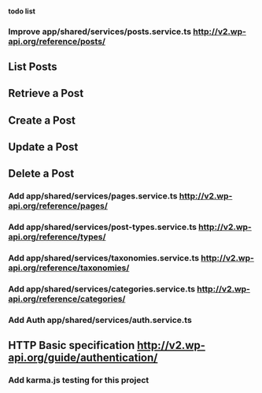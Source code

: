 #### todo list

### Improve app/shared/services/posts.service.ts http://v2.wp-api.org/reference/posts/
## List Posts
## Retrieve a Post
## Create a Post
## Update a Post
## Delete a Post

### Add app/shared/services/pages.service.ts http://v2.wp-api.org/reference/pages/

### Add app/shared/services/post-types.service.ts http://v2.wp-api.org/reference/types/

### Add app/shared/services/taxonomies.service.ts http://v2.wp-api.org/reference/taxonomies/

### Add app/shared/services/categories.service.ts http://v2.wp-api.org/reference/categories/

### Add Auth app/shared/services/auth.service.ts 
## HTTP Basic specification http://v2.wp-api.org/guide/authentication/
		
### Add karma.js testing for this project